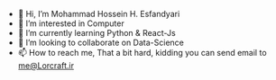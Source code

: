 - 👋 Hi, I’m Mohammad Hossein H. Esfandyari
- 👀 I’m interested in Computer
- 🌱 I’m currently learning Python & React-Js
- 💞️ I’m looking to collaborate on Data-Science
- 📫 How to reach me, That a bit hard, kidding you can send email to me@Lorcraft.ir

<!---
Lorcraft-Prime/Lorcraft-Prime is a ✨ special ✨ repository because its `README.md` (this file) appears on your GitHub profile.
You can click the Preview link to take a look at your changes.
--->
